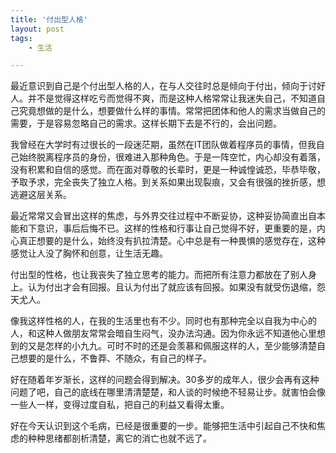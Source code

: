 ```yaml
---
title: '付出型人格' 
layout: post
tags:
    - 生活

---
```


最近意识到自己是个付出型人格的人，在与人交往时总是倾向于付出，倾向于讨好人。并不是觉得这样吃亏而觉得不爽，而是这种人格常常让我迷失自己，不知道自己究竟想做的是什么，想要做什么样的事情。常常把团体和他人的需求当做自己的需要，于是容易忽略自己的需求。这样长期下去是不行的，会出问题。  

我曾经在大学时有过很长的一段迷茫期，虽然在IT团队做着程序员的事情，但我自己始终脱离程序员的身份，很难进入那种角色。于是一阵空忙，内心却没有着落，没有积累和自信的感觉。而在面对尊敬的长辈时，更是一种诚惶诚恐，毕恭毕敬，予取予求，完全丧失了独立人格。到关系如果出现裂痕，又会有很强的挫折感，想逃避这层关系。  

最近常常又会冒出这样的焦虑，与外界交往过程中不断妥协，这种妥协简直出自本能和下意识，事后后悔不已。这样的性格和行事让自己觉得不好，更重要的是，内心真正想要的是什么，始终没有扒拉清楚。心中总是有一种畏惧的感觉存在，这种感觉让人没了胸怀和创意，让生活无趣。  

付出型的性格，也让我丧失了独立思考的能力。而把所有注意力都放在了别人身上。认为付出才会有回报。且认为付出了就应该有回报。如果没有就受伤退缩，怨天尤人。  

像我这样性格的人，在我的生活里也有不少。同时也有那种完全以自我为中心的人，和这种人做朋友常常会暗自生闷气，没办法沟通。因为你永远不知道他心里想到的又是怎样的小九九。可时不时的还是会羡慕和佩服这样的人，至少能够清楚自己想要的是什么，不鲁莽、不随众，有自己的样子。  

好在随着年岁渐长，这样的问题会得到解决。30多岁的成年人，很少会再有这种问题了吧，自己的底线在哪里清清楚楚，和人谈的时候绝不轻易让步。就害怕会像一些人一样，变得过度自私，把自己的利益又看得太重。  

好在今天认识到这个毛病，已经是很重要的一步。能够把生活中引起自己不快和焦虑的种种思绪都剖析清楚，离它的消亡也就不远了。
